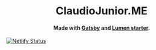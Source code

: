 <h1 align="center">
    ClaudioJunior.ME
</h1>

<h4 align="center">
  Made with <a href="https://github.com/gatsbyjs/gatsby" target="_blank">Gatsby</a> and <a href="https://github.com/alxshelepenok/gatsby-starter-lumen" target="_blank">Lumen starter</a>.
</h4>

[![Netlify Status](https://api.netlify.com/api/v1/badges/5516acf7-5059-43e1-8548-97897eb025e3/deploy-status)](https://app.netlify.com/sites/claudio-junior/deploys)


